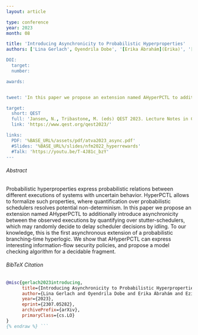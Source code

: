 ```yaml
---
layout: article

type: conference
year: 2023
month: 08

title: 'Introducing Asynchronicity to Probabilistic Hyperproperties'
authors: ['Lina Gerlach', Oyendrila Dobe', '[Erika Ábrahám](Erika)', '[Ezio Bartocci](Ezio)', '[Borzoo Bonakdarpour](Borzoo)']

DOI:
  target: 
  number: 

awards:


tweet: 'In this paper we propose an extension named AHyperPCTL to additionally introduce asynchronicity between the observed executions by quantifying over stutter-schedulers, which may randomly decide to delay scheduler decisions by idling. We show that AHyperPCTL can express interesting information-flow security policies, and propose a model checking algorithm for a decidable fragment.'

target:
  short: QEST
  full: 'Jansen, N., Tribastone, M. (eds) QEST 2023. Lecture Notes in Computer Science, vol 14287'
  link: 'https://www.qest.org/qest2023/'

links:
  PDF: '%BASE_URL%/assets/pdf/atva2023_async.pdf'
  #Slides: '%BASE_URL%/slides/nfm2022_hyperrewards'
  #Talk: 'https://youtu.be/T-4J81c_bzY'
---
```


###### Abstract

Probabilistic hyperproperties express probabilistic relations between different executions of systems with uncertain behavior. HyperPCTL allows to formalize such properties, where quantification over probabilistic schedulers resolves potential non-determinism. In this paper we propose an extension named AHyperPCTL to additionally introduce asynchronicity between the observed executions by quantifying over stutter-schedulers, which may randomly decide to delay scheduler decisions by idling. To our knowledge, this is the first asynchronous extension of a probabilistic branching-time hyperlogic. We show that AHyperPCTL can express interesting information-flow security policies, and propose a model checking algorithm for a decidable fragment.

###### BibTeX Citation

```bibtex {% raw %}
@misc{gerlach2023introducing,
      title={Introducing Asynchronicity to Probabilistic Hyperproperties}, 
      author={Lina Gerlach and Oyendrila Dobe and Erika Ábrahám and Ezio Bartocci and Borzoo Bonakdarpour},
      year={2023},
      eprint={2307.05282},
      archivePrefix={arXiv},
      primaryClass={cs.LO}
}
{% endraw %} ```